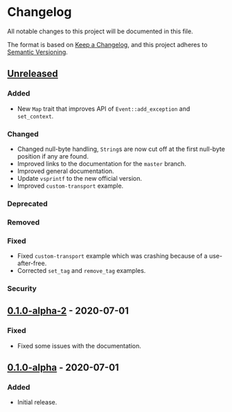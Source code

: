 # Changelog

All notable changes to this project will be documented in this file.

The format is based on [Keep a Changelog](https://keepachangelog.com/en/1.0.0/),
and this project adheres to
[Semantic Versioning](https://semver.org/spec/v2.0.0.html).

## [Unreleased]

### Added

- New `Map` trait that improves API of `Event::add_exception` and `set_context`.

### Changed

- Changed null-byte handling, `String`s are now cut off at the first null-byte
  position if any are found.
- Improved links to the documentation for the `master` branch.
- Improved general documentation.
- Update `vsprintf` to the new official version.
- Improved `custom-transport` example.

### Deprecated

### Removed

### Fixed

- Fixed `custom-transport` example which was crashing because of a
  use-after-free.
- Corrected `set_tag` and `remove_tag` examples.

### Security

## [0.1.0-alpha-2] - 2020-07-01

### Fixed

- Fixed some issues with the documentation.

## [0.1.0-alpha] - 2020-07-01

### Added

- Initial release.

[unreleased]:
  https://github.com/daxpedda/sentry-contrib-native/compare/v0.1.0-alpha-2...HEAD
[0.1.0-alpha-2]:
  https://github.com/daxpedda/sentry-contrib-native/releases/tag/v0.1.0-alpha-2
[0.1.0-alpha]:
  https://github.com/daxpedda/sentry-contrib-native/releases/tag/v0.1.0-alpha
